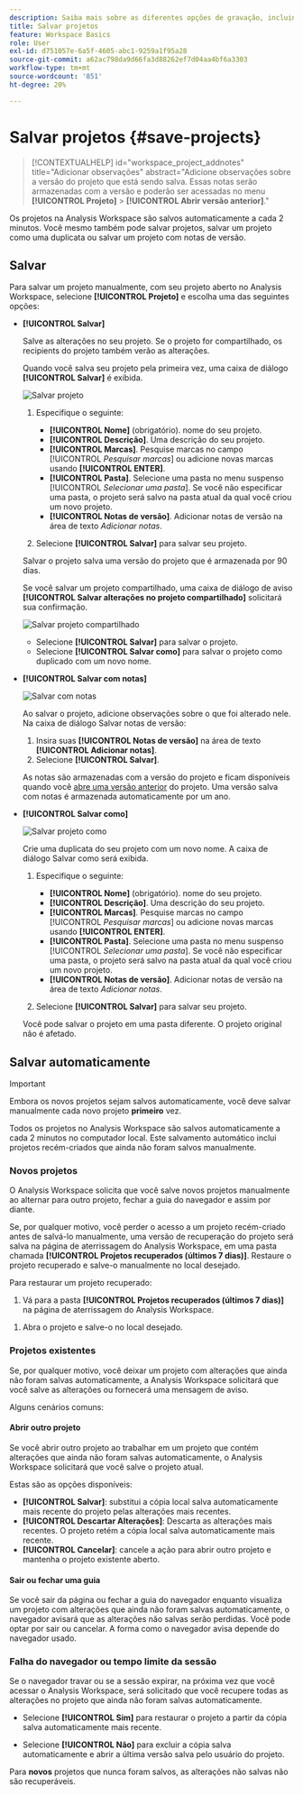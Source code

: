 ```yaml
---
description: Saiba mais sobre as diferentes opções de gravação, incluindo salvar automaticamente, salvar como, salvar como modelo e abrir versões anteriores.
title: Salvar projetos
feature: Workspace Basics
role: User
exl-id: d751057e-6a5f-4605-abc1-9259a1f95a28
source-git-commit: a62ac798da9d66fa3d88262ef7d04aa4bf6a3303
workflow-type: tm+mt
source-wordcount: '851'
ht-degree: 20%

---
```


# Salvar projetos {#save-projects}

<!-- markdownlint-disable MD034 -->

>[!CONTEXTUALHELP]
>id="workspace_project_addnotes"
>title="Adicionar observações"
>abstract="Adicione observações sobre a versão do projeto que está sendo salva. Essas notas serão armazenadas com a versão e poderão ser acessadas no menu **[!UICONTROL Projeto]** > **[!UICONTROL Abrir versão anterior]**."

<!-- markdownlint-enable MD034 -->


Os projetos na Analysis Workspace são salvos automaticamente a cada 2 minutos. Você mesmo também pode salvar projetos, salvar um projeto como uma duplicata ou salvar um projeto com notas de versão.

## Salvar

Para salvar um projeto manualmente, com seu projeto aberto no Analysis Workspace, selecione **[!UICONTROL Projeto]** e escolha uma das seguintes opções:

* **[!UICONTROL Salvar]**

  Salve as alterações no seu projeto. Se o projeto for compartilhado, os recipients do projeto também verão as alterações.

  Quando você salva seu projeto pela primeira vez, uma caixa de diálogo **[!UICONTROL Salvar]** é exibida.

  ![Salvar projeto](assets/save-project.png)

   1. Especifique o seguinte:

      * **[!UICONTROL Nome]** (obrigatório). nome do seu projeto.
      * **[!UICONTROL Descrição]**. Uma descrição do seu projeto.
      * **[!UICONTROL Marcas]**. Pesquise marcas no campo [!UICONTROL *Pesquisar marcas*] ou adicione novas marcas usando **[!UICONTROL ENTER]**.
      * **[!UICONTROL Pasta]**. Selecione uma pasta no menu suspenso [!UICONTROL *Selecionar uma pasta*]. Se você não especificar uma pasta, o projeto será salvo na pasta atual da qual você criou um novo projeto.
      * **[!UICONTROL Notas de versão]**. Adicionar notas de versão na área de texto *Adicionar notas*.

   1. Selecione **[!UICONTROL Salvar]** para salvar seu projeto.

  Salvar o projeto salva uma versão do projeto que é armazenada por 90 dias.

  Se você salvar um projeto compartilhado, uma caixa de diálogo de aviso **[!UICONTROL Salvar alterações no projeto compartilhado]** solicitará sua confirmação.

  ![Salvar projeto compartilhado](assets/save-project-shared.png)

   * Selecione **[!UICONTROL Salvar]** para salvar o projeto.
   * Selecione **[!UICONTROL Salvar como]** para salvar o projeto como duplicado com um novo nome.


* **[!UICONTROL Salvar com notas]**

  ![Salvar com notas](assets/save-version-notes.png)

  Ao salvar o projeto, adicione observações sobre o que foi alterado nele. Na caixa de diálogo Salvar notas de versão:

   1. Insira suas **[!UICONTROL Notas de versão]** na área de texto **[!UICONTROL Adicionar notas]**.
   1. Selecione **[!UICONTROL Salvar]**.

  As notas são armazenadas com a versão do projeto e ficam disponíveis quando você [abre uma versão anterior](open-projects.md#open-previous-version) do projeto. Uma versão salva com notas é armazenada automaticamente por um ano.

* **[!UICONTROL Salvar como]**

  ![Salvar projeto como](assets/save-project-as.png)

  Crie uma duplicata do seu projeto com um novo nome. A caixa de diálogo Salvar como será exibida.

   1. Especifique o seguinte:

      * **[!UICONTROL Nome]** (obrigatório). nome do seu projeto.
      * **[!UICONTROL Descrição]**. Uma descrição do seu projeto.
      * **[!UICONTROL Marcas]**. Pesquise marcas no campo [!UICONTROL *Pesquisar marcas*] ou adicione novas marcas usando **[!UICONTROL ENTER]**.
      * **[!UICONTROL Pasta]**. Selecione uma pasta no menu suspenso [!UICONTROL *Selecionar uma pasta*]. Se você não especificar uma pasta, o projeto será salvo na pasta atual da qual você criou um novo projeto.
      * **[!UICONTROL Notas de versão]**. Adicionar notas de versão na área de texto *Adicionar notas*.

   1. Selecione **[!UICONTROL Salvar]** para salvar seu projeto.

  Você pode salvar o projeto em uma pasta diferente. O projeto original não é afetado.


<!-- Cannot find this option in CJA 
| **[!UICONTROL Save as template]** | Save your project as a [custom template](https://experienceleague.adobe.com/docs/analytics/analyze/analysis-workspace/build-workspace-project/starter-projects.html) that becomes available to your organization under **[!UICONTROL Project > New]** | 
-->

## Salvar automaticamente


>[!IMPORTANT]
>
>Embora os novos projetos sejam salvos automaticamente, você deve salvar manualmente cada novo projeto **primeiro** vez.
>

Todos os projetos no Analysis Workspace são salvos automaticamente a cada 2 minutos no computador local. Este salvamento automático inclui projetos recém-criados que ainda não foram salvos manualmente.

### Novos projetos

O Analysis Workspace solicita que você salve novos projetos manualmente ao alternar para outro projeto, fechar a guia do navegador e assim por diante.

Se, por qualquer motivo, você perder o acesso a um projeto recém-criado antes de salvá-lo manualmente, uma versão de recuperação do projeto será salva na página de aterrissagem do Analysis Workspace, em uma pasta chamada **[!UICONTROL Projetos recuperados (últimos 7 dias)]**. Restaure o projeto recuperado e salve-o manualmente no local desejado.

Para restaurar um projeto recuperado:

1. Vá para a pasta **[!UICONTROL Projetos recuperados (últimos 7 dias)]** na página de aterrissagem do Analysis Workspace.

<!-- 
     ![The list of folders highlighting the Recovered Project folder.](assets/recovered-folder.png)
  -->

1. Abra o projeto e salve-o no local desejado.


### Projetos existentes

Se, por qualquer motivo, você deixar um projeto com alterações que ainda não foram salvas automaticamente, a Analysis Workspace solicitará que você salve as alterações ou fornecerá uma mensagem de aviso.


Alguns cenários comuns:

#### Abrir outro projeto

Se você abrir outro projeto ao trabalhar em um projeto que contém alterações que ainda não foram salvas automaticamente, o Analysis Workspace solicitará que você salve o projeto atual.

Estas são as opções disponíveis:

* **[!UICONTROL Salvar]**: substitui a cópia local salva automaticamente mais recente do projeto pelas alterações mais recentes.
* **[!UICONTROL Descartar Alterações]**: Descarta as alterações mais recentes. O projeto retém a cópia local salva automaticamente mais recente.
* **[!UICONTROL Cancelar]**: cancele a ação para abrir outro projeto e mantenha o projeto existente aberto.

<!-- ![Click Save to save changes to a project.](assets/existing-save.png) -->

#### Sair ou fechar uma guia

Se você sair da página ou fechar a guia do navegador enquanto visualiza um projeto com alterações que ainda não foram salvas automaticamente, o navegador avisará que as alterações não salvas serão perdidas. Você pode optar por sair ou cancelar. A forma como o navegador avisa depende do navegador usado.


### Falha do navegador ou tempo limite da sessão

Se o navegador travar ou se a sessão expirar, na próxima vez que você acessar o Analysis Workspace, será solicitado que você recupere todas as alterações no projeto que ainda não foram salvas automaticamente.

* Selecione **[!UICONTROL Sim]** para restaurar o projeto a partir da cópia salva automaticamente mais recente.

* Selecione **[!UICONTROL Não]** para excluir a cópia salva automaticamente e abrir a última versão salva pelo usuário do projeto.

<!--![The Project Recovery dialog box.](assets/project-recovery.png)-->



Para **novos** projetos que nunca foram salvos, as alterações não salvas não são recuperáveis.


<!-- Shouldn't this belong to another page?  Moved it to a new open projects page


## Open previously saved version

To open a previously saved version of a project:

1. Select **[!UICONTROL Open previous version]** from the **[!UICONTROL Project]** menu.

   ![The Previously saved project versions list and options to show All versions or Only versions with notes.](assets/open-previously-saved.png)

1. Review the list of previous versions available. You can switch between **[!UICONTROL All versions]** and **[!UICONTROL Only versions with notes]**.

   For each version, the list shows a timestamp
   [!UICONTROL Timestamp] and [!UICONTROL Editor] are shown, in addition to [!UICONTROL Notes] if they were added when the [!UICONTROL Editor] saved. Versions without notes are stored for 90 days; versions with notes are stored for 1 year.
1. Select a previous version and click **[!UICONTROL Load]**.
   The previous version then loads with a notification. The previous version does not become the current saved version of your project until you click **[!UICONTROL Save]**. If you navigate away from the loaded version, when you return, you will see the last saved version of the project.

-->
